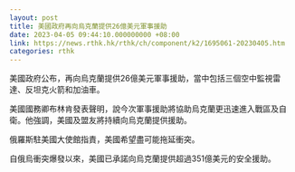 ```yaml
---
layout: post
title: 美國政府再向烏克蘭提供26億美元軍事援助
date: 2023-04-05 09:44:10.000000000 +08:00
link: https://news.rthk.hk/rthk/ch/component/k2/1695061-20230405.htm
categories: rthk
---
```


美國政府公布，再向烏克蘭提供26億美元軍事援助，當中包括三個空中監視雷達、反坦克火箭和加油車。

美國國務卿布林肯發表聲明，說今次軍事援助將協助烏克蘭更迅速進入戰區及自衛。他強調，美國及盟友將持續向烏克蘭提供援助。 

俄羅斯駐美國大使館指責，美國希望盡可能拖延衝突。

自俄烏衝突爆發以來，美國已承諾向烏克蘭提供超過351億美元的安全援助。
